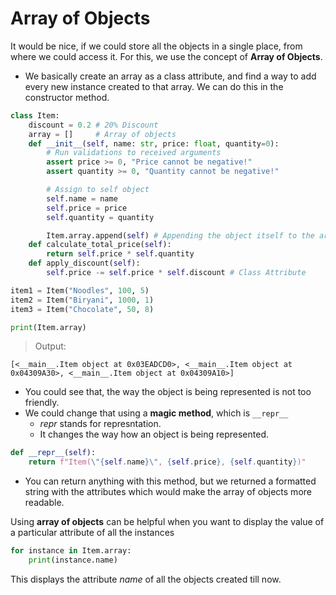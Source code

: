 
# Array of Objects
It would be nice, if we could store all the objects in a single place, from where we could access it. For this, we use the concept of **Array of Objects**.
* We basically create an array as a class attribute, and find a way to add every new instance created to that array. We can do this in the constructor method.

```python
class Item:
    discount = 0.2 # 20% Discount
    array = []     # Array of objects
    def __init__(self, name: str, price: float, quantity=0):
        # Run validations to received arguments
        assert price >= 0, "Price cannot be negative!"
        assert quantity >= 0, "Quantity cannot be negative!"

        # Assign to self object    
        self.name = name
        self.price = price
        self.quantity = quantity

        Item.array.append(self) # Appending the object itself to the array
    def calculate_total_price(self):
        return self.price * self.quantity
    def apply_discount(self):
        self.price -= self.price * self.discount # Class Attribute

item1 = Item("Noodles", 100, 5)
item2 = Item("Biryani", 1000, 1)
item3 = Item("Chocolate", 50, 8)

print(Item.array)
```
> Output:
```
[<__main__.Item object at 0x03EADCD0>, <__main__.Item object at 0x04309A30>, <__main__.Item object at 0x04309A10>]
```
* You could see that, the way the object is being represented is not too friendly.
* We could change that using a **magic method**, which is `__repr__`
    * _repr_ stands for represntation.
    * It changes the way how an object is being represented.
```python
def __repr__(self):
    return f"Item(\"{self.name}\", {self.price}, {self.quantity})"
```
* You can return anything with this method, but we returned a formatted string with the attributes which would make the array of objects more readable.


 Using **array of objects** can be helpful when you want to display the value of a particular attribute of all the instances
```python
for instance in Item.array:
    print(instance.name)
```
This displays the attribute _name_ of all the objects created till now.